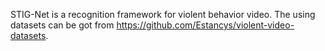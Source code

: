 STIG-Net is a recognition framework for violent behavior video.
The using datasets can be got from https://github.com/Estancys/violent-video-datasets.
